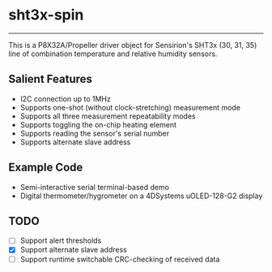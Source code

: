 # sht3x-spin
------------

This is a P8X32A/Propeller driver object for Sensirion's SHT3x (30, 31, 35) line of combination temperature and relative humidity sensors.

## Salient Features

* I2C connection up to 1MHz
* Supports one-shot (without clock-stretching) measurement mode
* Supports all three measurement repeatability modes
* Supports toggling the on-chip heating element
* Supports reading the sensor's serial number
* Supports alternate slave address

## Example Code
* Semi-interactive serial terminal-based demo
* Digital thermometer/hygrometer on a 4DSystems uOLED-128-G2 display

## TODO
- [ ] Support alert thresholds
- [x] Support alternate slave address
- [ ] Support runtime switchable CRC-checking of received data
